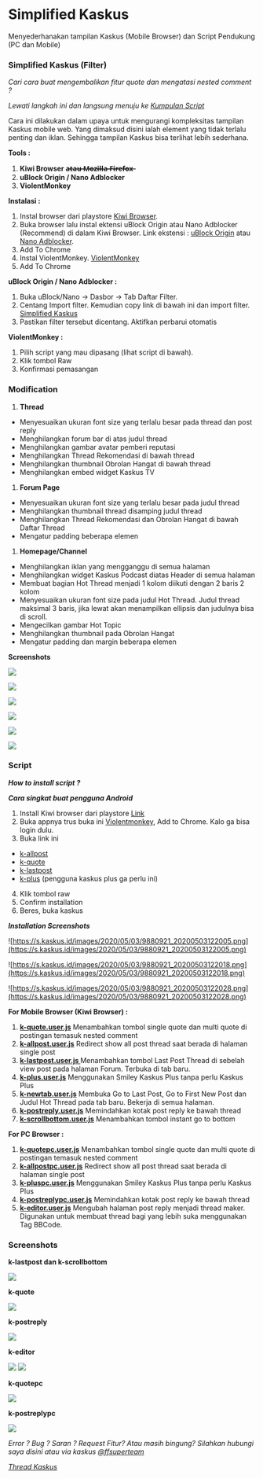 # Simplified Kaskus


Menyederhanakan tampilan Kaskus (Mobile Browser) dan Script Pendukung (PC dan Mobile)

### Simplified Kaskus (Filter)

*Cari cara buat mengembalikan fitur quote dan mengatasi nested comment ?*


*Lewati langkah ini dan langsung menuju ke [Kumpulan Script](#script)*


Cara ini dilakukan dalam upaya untuk mengurangi kompleksitas tampilan Kaskus mobile web. Yang dimaksud disini ialah element yang tidak terlalu penting dan iklan. Sehingga tampilan Kaskus bisa terlihat lebih sederhana.

**Tools :**
1.  **Kiwi Browser a̶t̶a̶u̶ ̶M̶o̶z̶i̶l̶l̶a̶ ̶F̶i̶r̶e̶f̶o̶x̶**
2.  **uBlock Origin / Nano Adblocker**
3.  **ViolentMonkey**

**Instalasi :**
1.  Instal browser dari playstore [Kiwi Browser]("https://play.google.com/store/apps/details?id=com.kiwibrowser.browser&hl=en").
2.  Buka browser lalu instal ektensi uBlock Origin atau Nano Adblocker (Recommend) di dalam Kiwi Browser.
Link ekstensi : [uBlock Origin]("https://chrome.google.com/webstore/detail/ublock-origin/cjpalhdlnbpafiamejdnhcphjbkeiagm?hl=en") atau [Nano Adblocker]("https://chrome.google.com/webstore/detail/nano-adblocker/gabbbocakeomblphkmmnoamkioajlkfo?hl=en"). 
3.  Add To Chrome
4. Instal ViolentMonkey. [ViolentMonkey]("https://chrome.google.com/webstore/detail/violentmonkey/jinjaccalgkegednnccohejagnlnfdag?hl=en")
5.  Add To Chrome


**uBlock Origin / Nano Adblocker :**
1.  Buka uBlock/Nano -> Dasbor -> Tab Daftar Filter.
2.  Centang Import filter. Kemudian copy link di bawah ini dan import filter. [Simplified Kaskus]("https://raw.githubusercontent.com/reforget-id/Simplified-Kaskus/master/filter/simplified-kaskus.txt")
3.  Pastikan filter tersebut dicentang. Aktifkan perbarui otomatis  

**ViolentMonkey :**
1.  Pilih script yang mau dipasang (lihat script di bawah).
2.  Klik tombol Raw
3.  Konfirmasi pemasangan

### Modification

1.  **Thread**
* Menyesuaikan ukuran font size yang terlalu besar pada thread dan post reply
* Menghilangkan forum bar di atas judul thread
* Menghilangkan gambar avatar pemberi reputasi
* Menghilangkan Thread Rekomendasi di bawah thread
* Menghilangkan thumbnail Obrolan Hangat di bawah thread
* Menghilangkan embed widget Kaskus TV

1.  **Forum Page**
* Menyesuaikan ukuran font size yang terlalu besar pada judul thread
* Menghilangkan thumbnail thread disamping judul thread
* Menghilangkan Thread Rekomendasi dan Obrolan Hangat di bawah Daftar Thread
* Mengatur padding beberapa elemen

1.  **Homepage/Channel**
* Menghilangkan iklan yang mengganggu di semua halaman
* Menghilangkan widget Kaskus Podcast diatas Header di semua halaman
* Membuat bagian Hot Thread menjadi 1 kolom diikuti dengan 2 baris 2 kolom
* Menyesuaikan ukuran font size pada judul Hot Thread. Judul thread maksimal 3 baris, jika lewat akan menampilkan ellipsis dan judulnya bisa di scroll. 
* Mengecilkan gambar Hot Topic
* Menghilangkan thumbnail pada Obrolan Hangat
* Mengatur padding dan margin beberapa elemen

**Screenshots**

![](https://s.kaskus.id/images/2020/02/12/9880921_20200212110103.png)

![](https://s.kaskus.id/images/2020/02/12/9880921_20200212110150.png)

![](https://s.kaskus.id/images/2020/02/12/9880921_20200212110202.png)

![](https://s.kaskus.id/images/2020/02/12/9880921_20200212110357.png)

![](https://s.kaskus.id/images/2020/02/12/9880921_20200212110448.png)

![](https://s.kaskus.id/images/2020/02/12/9880921_20200212110504.png)



### Script 

***How to install script ?***

***Cara singkat buat pengguna Android***

1. Install Kiwi browser dari playstore [Link](https://play.google.com/store/apps/details?id=com.kiwibrowser.browser)
2. Buka appnya trus buka ini [Violentmonkey](https://chrome.google.com/webstore/detail/violentmonkey/jinjaccalgkegednnccohejagnlnfdag), Add to Chrome. Kalo ga bisa login dulu. 
3. Buka link ini 
- [k-allpost](https://github.com/reforget-id/Simplified-Kaskus/blob/master/script/mobile/k-allpost.user.js)
- [k-quote](https://github.com/reforget-id/Simplified-Kaskus/blob/master/script/mobile/k-quote.user.js)
- [k-lastpost](https://github.com/reforget-id/Simplified-Kaskus/blob/master/script/mobile/k-lastpost.user.js)
- [k-plus](https://github.com/reforget-id/Simplified-Kaskus/blob/master/script/mobile/k-plus.user.js) (pengguna kaskus plus ga perlu ini)
4. Klik tombol raw
5. Confirm installation
6. Beres, buka kaskus


***Installation Screenshots***

![https://s.kaskus.id/images/2020/05/03/9880921_20200503122005.png](https://s.kaskus.id/images/2020/05/03/9880921_20200503122005.png)

![https://s.kaskus.id/images/2020/05/03/9880921_20200503122018.png](https://s.kaskus.id/images/2020/05/03/9880921_20200503122018.png)

![https://s.kaskus.id/images/2020/05/03/9880921_20200503122028.png](https://s.kaskus.id/images/2020/05/03/9880921_20200503122028.png)


**For Mobile Browser (Kiwi Browser) :**

1.  **[k-quote.user.js](https://github.com/reforget-id/Simplified-Kaskus/blob/master/script/mobile/k-quote.user.js)**
Menambahkan tombol single quote dan multi quote di postingan temasuk nested comment
2.  **[k-allpost.user.js](https://github.com/reforget-id/Simplified-Kaskus/blob/master/script/mobile/k-allpost.user.js)**
Redirect show all post thread saat berada di halaman single post
3.  **[k-lastpost.user.js ](https://github.com/reforget-id/Simplified-Kaskus/blob/master/script/mobile/k-lastpost.user.js)**
Menambahkan tombol Last Post Thread di sebelah view post pada halaman Forum. Terbuka di tab baru. 
4.  **[k-plus.user.js](https://github.com/reforget-id/Simplified-Kaskus/blob/master/script/mobile/k-plus.user.js)**
Menggunakan Smiley Kaskus Plus tanpa perlu Kaskus Plus
5.  **[k-newtab.user.js](https://github.com/reforget-id/Simplified-Kaskus/blob/master/script/mobile/k-newtab.user.js)**
Membuka Go to Last Post, Go to First New Post dan Judul Hot Thread pada tab baru. Bekerja di semua halaman. 
6.  **[k-postreply.user.js](https://github.com/reforget-id/Simplified-Kaskus/blob/master/script/mobile/k-postreply.user.js)**
Memindahkan kotak post reply ke bawah thread
7.  **[k-scrollbottom.user.js](https://github.com/reforget-id/Simplified-Kaskus/blob/master/script/mobile/k-scrollbottom.user.js)**
Menambahkan tombol instant go to bottom


**For PC Browser :**

1.  **[k-quotepc.user.js](https://github.com/reforget-id/Simplified-Kaskus/blob/master/script/pc/k-quotepc.user.js)**
Menambahkan tombol single quote dan multi quote di postingan temasuk nested comment
2.  **[k-allpostpc.user.js](https://github.com/reforget-id/Simplified-Kaskus/blob/master/script/pc/k-allpostpc.user.js)**
Redirect show all post thread saat berada di halaman single post
3.  **[k-pluspc.user.js](https://github.com/reforget-id/Simplified-Kaskus/blob/master/script/pc/k-pluspc.user.js)**
Menggunakan Smiley Kaskus Plus tanpa perlu Kaskus Plus
4.  **[k-postreplypc.user.js](https://github.com/reforget-id/Simplified-Kaskus/blob/master/script/pc/k-postreplypc.user.js)**
Memindahkan kotak post reply ke bawah thread
5.  **[k-editor.user.js](https://github.com/reforget-id/Simplified-Kaskus/blob/master/script/pc/k-editor.user.js)**
Mengubah halaman post reply menjadi thread maker. Digunakan untuk membuat thread bagi yang lebih suka menggunakan Tag BBCode. 


### Screenshots

**k-lastpost dan k-scrollbottom**

![](https://s.kaskus.id/images/2020/05/03/9880921_20200503011217.png)

**k-quote**

![](https://s.kaskus.id/images/2020/05/03/9880921_20200503011241.png)

**k-postreply**

![](https://s.kaskus.id/images/2020/05/03/9880921_20200503011306.png)


**k-editor**

![](https://s.kaskus.id/images/2020/05/03/9880921_20200503014756.png)
![](https://s.kaskus.id/images/2020/05/03/9880921_20200503014805.png)

**k-quotepc**

![](https://s.kaskus.id/images/2020/05/03/9880921_20200503014830.png)

**k-postreplypc**

![](https://s.kaskus.id/images/2020/05/03/9880921_20200503014852.png)


*Error ? Bug ? Saran ? Request Fitur? Atau masih bingung?
Silahkan hubungi saya disini atau via kaskus [@ffsuperteam](https://m.kaskus.co.id/@ffsuperteam)*


*[Thread Kaskus](https://m.kaskus.co.id/thread/5e4424ed337f9310e6200752/simplified-kaskus--menyederhanakan-tampilan-kaskus-pada-browser-mobile/?ref=threadlist-14&med=thread_list)*
